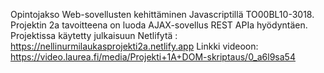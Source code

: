 Opintojakso Web-sovellusten kehittäminen Javascriptillä TO00BL10-3018. Projektin 2a tavoitteena on luoda AJAX-sovellus REST APIa hyödyntäen. Projektissa käytetty julkaisuun Netlifytä : https://nellinurmilaukasprojekti2a.netlify.app Linkki videoon: https://video.laurea.fi/media/Projekti+1A+DOM-skriptaus/0_a6l9sa54
